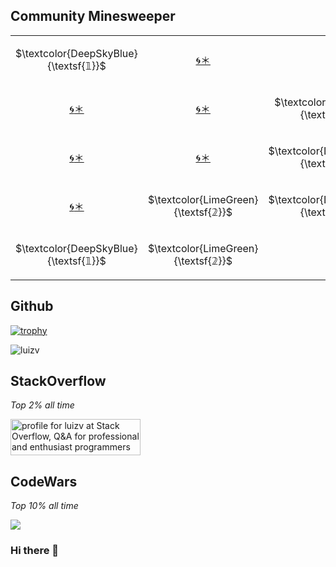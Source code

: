 ## Community Minesweeper
<div align="center">
  
<!-- BEGIN MINESWEEP BOARD -->
<table border="0"><tbody><tr><td align="center" width=60 height=60>

$\textcolor{DeepSkyBlue}{\textsf{𝟙}}$

</td><td align="center" width=60 height=60><a href="https://minesweep-nine.vercel.app/reveal/0/1">🌀</a><a href="https://minesweep-nine.vercel.app/flag/0/1?state=set">＊</a></td><td align="center" width=60 height=60><a href="https://minesweep-nine.vercel.app/flag/0/2?state=unset">🚩</a></td><td align="center" width=60 height=60>

$\textcolor{DeepSkyBlue}{\textsf{𝟙}}$

</td><td align="center" width=60 height=60> </td></tr><tr><td align="center" width=60 height=60><a href="https://minesweep-nine.vercel.app/reveal/1/0">🌀</a><a href="https://minesweep-nine.vercel.app/flag/1/0?state=set">＊</a></td><td align="center" width=60 height=60><a href="https://minesweep-nine.vercel.app/reveal/1/1">🌀</a><a href="https://minesweep-nine.vercel.app/flag/1/1?state=set">＊</a></td><td align="center" width=60 height=60>

$\textcolor{LimeGreen}{\textsf{𝟚}}$

</td><td align="center" width=60 height=60>

$\textcolor{DeepSkyBlue}{\textsf{𝟙}}$

</td><td align="center" width=60 height=60> </td></tr><tr><td align="center" width=60 height=60><a href="https://minesweep-nine.vercel.app/reveal/2/0">🌀</a><a href="https://minesweep-nine.vercel.app/flag/2/0?state=set">＊</a></td><td align="center" width=60 height=60><a href="https://minesweep-nine.vercel.app/reveal/2/1">🌀</a><a href="https://minesweep-nine.vercel.app/flag/2/1?state=set">＊</a></td><td align="center" width=60 height=60>

$\textcolor{DeepSkyBlue}{\textsf{𝟙}}$

</td><td align="center" width=60 height=60> </td><td align="center" width=60 height=60> </td></tr><tr><td align="center" width=60 height=60><a href="https://minesweep-nine.vercel.app/reveal/3/0">🌀</a><a href="https://minesweep-nine.vercel.app/flag/3/0?state=set">＊</a></td><td align="center" width=60 height=60>

$\textcolor{LimeGreen}{\textsf{𝟚}}$

</td><td align="center" width=60 height=60>

$\textcolor{DeepSkyBlue}{\textsf{𝟙}}$

</td><td align="center" width=60 height=60>

$\textcolor{DeepSkyBlue}{\textsf{𝟙}}$

</td><td align="center" width=60 height=60> </td></tr><tr><td align="center" width=60 height=60>

$\textcolor{DeepSkyBlue}{\textsf{𝟙}}$

</td><td align="center" width=60 height=60>

$\textcolor{LimeGreen}{\textsf{𝟚}}$

</td><td align="center" width=60 height=60><a href="https://minesweep-nine.vercel.app/flag/4/2?state=unset">🚩</a></td><td align="center" width=60 height=60>

$\textcolor{DeepSkyBlue}{\textsf{𝟙}}$

</td><td align="center" width=60 height=60> </td></tr></tbody></table>
<!-- END MINESWEEP BOARD -->

</div>

## Github
<!-- Only commenting out because it's cool, despite it didn't reflect my top languages and true stats becuz only consider public repos. 
[![Luiz's github stats](https://github-readme-stats.vercel.app/api?username=luizv&show_icons=true)](https://github.com/luizv)   [![Top Langs](https://github-readme-stats.vercel.app/api/top-langs/?username=luizv&layout=compact)](https://github.com/luizv)
 -->
[![trophy](https://github-profile-trophy.vercel.app/?username=luizv&rank=SECRET,SSS,SS,S,AAA,AA,A,B)](https://github.com/ryo-ma/github-profile-trophy)



<p><img align="center" src="https://github-readme-streak-stats.herokuapp.com/?user=luizv&" alt="luizv" /></p>

<!-- <p>&nbsp;<img align="center" src="https://github-readme-stats.vercel.app/api?username=luizv&show_icons=true&locale=en" alt="luizv" /></p> -->
<!-- ![Metrics](https://metrics.lecoq.io/luizv?template=classic&base.header=0&gists=1&lines=1&config.timezone=America%2FToronto) -->
<!-- https://myreadme.vercel.app/api/embed/luizv?panels=userstatistics,toprepositories,toplanguages,commitgraph -->

## StackOverflow
<i>Top 2% all time</i>

<a href="https://stackoverflow.com/users/6704959/luizv"><img src="https://stackoverflow.com/users/flair/6704959.png" width="208" height="58" alt="profile for luizv at Stack Overflow, Q&amp;A for professional and enthusiast programmers" title="profile for luizv at Stack Overflow, Q&amp;A for professional and enthusiast programmers"></a>

<!-- [![Luizv StackOverflow](https://stackoverflow-badge.herokuapp.com/api/StackOverflowBadge/6704959)](https://stackoverflow.com/users/6704959/luizv) -->

## CodeWars
<i>Top 10% all time</i>

<a href="https://www.codewars.com/users/luizv/stats"><img src="https://www.codewars.com/users/luizv/badges/large"></a>


### Hi there 👋

<!--
**luizv/luizv** is a ✨ _special_ ✨ repository because its `README.md` (this file) appears on your GitHub profile.

Here are some ideas to get you started:

- 🔭 I’m currently working on 
- 🌱 I’m currently learning ...
- 👯 I’m looking to collaborate on ...
- 🤔 I’m looking for help with ...
- 💬 Ask me about ...
- 📫 How to reach me: ...
- 😄 Pronouns: ...
- ⚡ Fun fact: ...
-->
